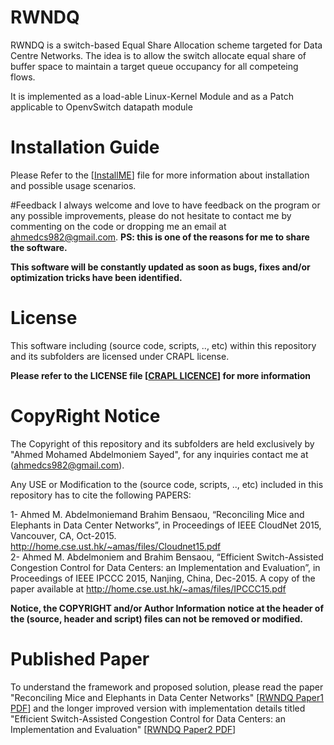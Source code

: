 # RWNDQ
RWNDQ is a switch-based Equal Share Allocation scheme targeted for Data Centre Networks. The idea is to allow the switch allocate equal share of buffer space to maintain a target queue occupancy for all competeing flows.  

It is implemented as a load-able Linux-Kernel Module and as a Patch applicable to OpenvSwitch datapath module

# Installation Guide
Please Refer to the \[[InstallME](InstallME.md)\] file for more information about installation and possible usage scenarios.

#Feedback
I always welcome and love to have feedback on the program or any possible improvements, please do not hesitate to contact me by commenting on the code or dropping me an email at ahmedcs982@gmail.com. **PS: this is one of the reasons for me to share the software.**  

**This software will be constantly updated as soon as bugs, fixes and/or optimization tricks have been identified.**


# License
This software including (source code, scripts, .., etc) within this repository and its subfolders are licensed under CRAPL license.

**Please refer to the LICENSE file \[[CRAPL LICENCE](LICENSE)\] for more information**


# CopyRight Notice
The Copyright of this repository and its subfolders are held exclusively by "Ahmed Mohamed Abdelmoniem Sayed", for any inquiries contact me at (ahmedcs982@gmail.com).

Any USE or Modification to the (source code, scripts, .., etc) included in this repository has to cite the following PAPERS:  

1- Ahmed M. Abdelmoniemand Brahim Bensaou, “Reconciling Mice and Elephants in Data Center Networks”, in Proceedings of IEEE CloudNet 2015, Vancouver, CA, Oct-2015. http://home.cse.ust.hk/~amas/files/Cloudnet15.pdf  
2- Ahmed M. Abdelmoniem and Brahim Bensaou, “Efficient Switch-Assisted Congestion Control for Data Centers: an Implementation and Evaluation”, in Proceedings of IEEE IPCCC 2015, Nanjing, China, Dec-2015. A copy of the paper available at http://home.cse.ust.hk/~amas/files/IPCCC15.pdf  

**Notice, the COPYRIGHT and/or Author Information notice at the header of the (source, header and script) files can not be removed or modified.**


# Published Paper
To understand the framework and proposed solution, please read the paper "Reconciling Mice and Elephants in Data Center Networks" \[[RWNDQ Paper1 PDF](download/RWNDQ1.pdf)\] and the longer improved version with implementation details titled "Efficient Switch-Assisted Congestion Control for Data Centers: an Implementation and Evaluation" \[[RWNDQ Paper2 PDF](download/RWNDQ2.pdf)\]
